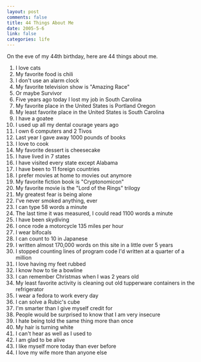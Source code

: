 ```yaml
--- 
layout: post
comments: false
title: 44 Things About Me
date: 2005-5-6
link: false
categories: life
---
```

On the eve of my 44th birthday, here are 44 things about me.

<ol>
<li class="il">I love cats </li>
<li class="il">My favorite food is chili </li>
<li class="il">I don't use an alarm clock </li>
<li class="il">My favorite television show is "Amazing Race" </li>
<li class="il">Or maybe Survivor </li>
<li class="il">Five years ago today I lost my job in South Carolina </li>
<li class="il">My favorite place in the United States is Portland Oregon </li>
<li class="il">My least favorite place in the United States is South Carolina </li>
<li class="il">I have a goatee </li>
<li class="il">I used up all my dental courage years ago </li>
<li class="il">I own 6 computers and 2 Tivos </li>
<li class="il">Last year I gave away 1000 pounds of books </li>
<li class="il">I love to cook </li>
<li class="il">My favorite dessert is cheesecake </li>
<li class="il">I have lived in 7 states </li>
<li class="il">I have visited every state except Alabama </li>
<li class="il">I have been to 11 foreign countries </li>
<li class="il">I prefer movies at home to movies out anymore </li>
<li class="il">My favorite fiction book is "Cryptonomicon" </li>
<li class="il">My favorite movie is the "Lord of the Rings" trilogy </li>
<li class="il">My greatest fear is being alone </li>
<li class="il">I've never smoked anything, ever </li>
<li class="il">I can type 58 words a minute </li>
<li class="il">The last time it was measured, I could read 1100 words a minute </li>
<li class="il">I have been skydiving </li>
<li class="il">I once rode a motorcycle 135 miles per hour </li>
<li class="il">I wear bifocals </li>
<li class="il">I can count to 10 in Japanese </li>
<li class="il">I written almost 170,000 words on this site in a little over 5 years </li>
<li class="il">I stopped counting lines of program code I'd written at a quarter of a million </li>
<li class="il">I love having my feet rubbed </li>
<li class="il">I know how to tie a bowline </li>
<li class="il">I can remember Christmas when I was 2 years old </li>
<li class="il">My least favorite activity is cleaning out old tupperware containers in the refrigerator </li>
<li class="il">I wear a fedora to work every day </li>
<li class="il">I can solve a Rubic's cube </li>
<li class="il">I'm smarter than I give myself credit for </li>
<li class="il">People would be surprised to know that I am very insecure </li>
<li class="il">I hate being told the same thing more than once </li>
<li class="il">My hair is turning white </li>
<li class="il">I can't hear as well as I used to </li>
<li class="il">I am glad to be alive </li>
<li class="il">I like myself more today than ever before </li>
<li class="il">I love my wife more than anyone else </li>
</ol>
